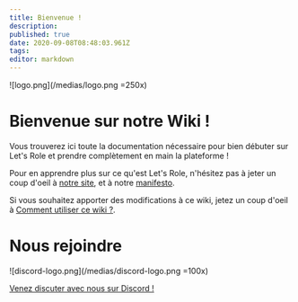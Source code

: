 ```yaml
---
title: Bienvenue !
description: 
published: true
date: 2020-09-08T08:48:03.961Z
tags: 
editor: markdown
---
```


![logo.png](/medias/logo.png =250x)

# Bienvenue sur notre Wiki !

Vous trouverez ici toute la documentation nécessaire pour bien débuter sur Let's Role et prendre complètement en main la plateforme !

Pour en apprendre plus sur ce qu'est Let's Role, n'hésitez pas à jeter un coup d'oeil à [notre site](https://lets-role.com), et à notre [manifesto](https://www.lets-role.com/manifesto).

Si vous souhaitez apporter des modifications à ce wiki, jetez un coup d'oeil à [Comment utiliser ce wiki ?](/fr/how-to-use-this-wiki).

# Nous rejoindre
![discord-logo.png](/medias/discord-logo.png =100x)

[Venez discuter avec nous sur Discord !](https://discord.gg/m5cqTwa)